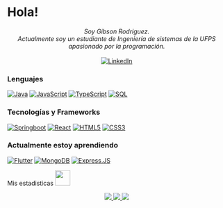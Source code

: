 # Hola!
<p align="center">
    <i> Soy Gibson Rodriguez.<br>
        Actualmente soy un estudiante de Ingeniería de 
        sistemas de la UFPS apasionado por la programación.<br>
    </i><br>
    <a href="https://www.linkedin.com/in/gibson-rodr%C3%ADguez-143167209/">
        <img src="https://img.shields.io/badge/LinkedIn-blue?style=flat-square&logo=linkedin" alt="LinkedIn">
    </a>
</p>

### Lenguajes
[![Java](https://img.shields.io/badge/java-black?style=for-the-badge&logo=openjdk)](https://github.com/Gibson-Arbey)
[![JavaScript](https://img.shields.io/badge/javascript-black?style=for-the-badge&logo=javascript)](https://github.com/Gibson-Arbey)
[![TypeScript](https://img.shields.io/badge/typescript-black?style=for-the-badge&logo=typescript)](https://github.com/Gibson-Arbey)
[![SQL](https://img.shields.io/badge/sql-black?style=for-the-badge&logo=postgresql)](https://github.com/Gibson-Arbey)


### Tecnologías y Frameworks
[![Springboot](https://img.shields.io/badge/springboot-black?style=for-the-badge&logo=springboot)](https://github.com/Gibson-Arbey)
[![React](https://img.shields.io/badge/react-black?style=for-the-badge&logo=react)](https://github.com/Gibson-Arbey)
[![HTML5](https://img.shields.io/badge/html5-black?style=for-the-badge&logo=html5)](https://github.com/Gibson-Arbey)
[![CSS3](https://img.shields.io/badge/css3-black?style=for-the-badge&logo=css3)](https://github.com/Gibson-Arbey)


### Actualmente estoy aprendiendo
[![Flutter](https://img.shields.io/badge/flutter-black?style=for-the-badge&logo=flutter)](https://github.com/Gibson-Arbey)
[![MongoDB](https://img.shields.io/badge/mongodb-black?style=for-the-badge&logo=mongodb)](https://github.com/Gibson-Arbey)
[![Express.JS](https://img.shields.io/badge/express-black?style=for-the-badge&logo=express)](https://github.com/Gibson-Arbey)


<summary>Mis estadisticas <img src = "https://i.pinimg.com/originals/65/c4/f4/65c4f452571be1261e9c623f7da488ac.gif" width = 35px> </summary>
<p align="center">
  <a href="https://github.com/Gibson-Arbey">
    <img src="https://github-profile-summary-cards.vercel.app/api/cards/profile-details?username=Gibson-Arbey&theme=transparent" />
  </a>
  <a href="https://github.com/Gibson-Arbey">
    <img src="https://github-readme-streak-stats.herokuapp.com/?user=Gibson-Arbey&hide_border=true&card_width=338&theme=transparent" />
  </a>
  <a href="https://github.com/Gibson-Arbey">
    <img src="http://github-profile-summary-cards.vercel.app/api/cards/repos-per-language?username=Gibson-Arbey&theme=transparent" />
  </a>
</div>
</p>
